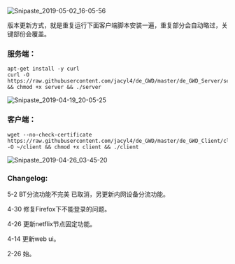 ![Snipaste_2019-05-02_16-05-56](https://i.loli.net/2019/05/02/5ccaa4fca4c30.png)

版本更新方式，就是重复运行下面客户端脚本安装一遍，重复部分会自动略过，关键部份会覆盖。

### 服务端：
```
apt-get install -y curl
curl -O https://raw.githubusercontent.com/jacyl4/de_GWD/master/de_GWD_Server/server && chmod +x server && ./server
```
![Snipaste_2019-04-19_20-05-25](https://i.loli.net/2019/04/19/5cb9b9980b216.png)

### 客户端：
```
wget --no-check-certificate https://raw.githubusercontent.com/jacyl4/de_GWD/master/de_GWD_Client/client -O ~/client && chmod +x client && ./client
```
![Snipaste_2019-04-26_03-45-20](https://i.loli.net/2019/04/26/5cc20e5e9d6f7.png)

### Changelog:

5-2   BT分流功能不完美 已取消，另更新内网设备分流功能。 

4-30 修复Firefox下不能登录的问题。

4-26 更新netflix节点固定功能。

4-14 更新web ui。

2-26 始。